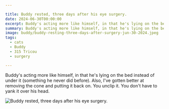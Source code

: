 ```yaml
---

title: Buddy rested, three days after his eye surgery.
date: 2024-06-30T00:00:00
excerpt: Buddy's acting more like himself, in that he's lying on the bed instead of under it (something he never did before).
summary: Buddy's acting more like himself, in that he's lying on the bed instead of under it (something he never did before).
image: buddy/buddy-resting-three-days-after-surgery-jun-30-2024.jpeg
tags:
  - cats
  - Buddy
  - 315 Tricou
  - surgery

---
```


Buddy's acting more like himself, in that he's lying on the bed instead of under it (something he never did before).
Also, I've gotten better at removing the cone and putting it back on. You unclip it. You don't have to yank it over his head.

![Buddy rested, three days after his eye surgery.](/static/img/buddy/buddy-resting-three-days-after-surgery-jun-30-2024.jpeg)